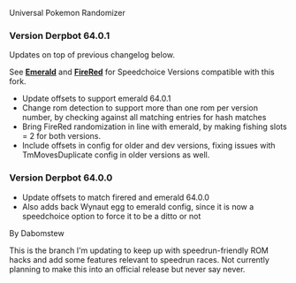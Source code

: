 Universal Pokemon Randomizer

### Version Derpbot 64.0.1

Updates on top of previous changelog below.

See [**Emerald**](https://github.com/DerpBot64/pokeemerald-speedchoice) and [**FireRed**](https://github.com/DerpBot64/firered-speedchoice) for Speedchoice Versions compatible with this fork.

 - Update offsets to support emerald 64.0.1
 - Change rom detection to support more than one rom per version number, by checking against all matching entries for hash matches
 - Bring FireRed randomization in line with emerald, by making fishing slots = 2 for both versions.
 - Include offsets in config for older and dev versions, fixing issues with TmMovesDuplicate config in older versions as well.

### Version Derpbot 64.0.0

 - Update offsets to match firered and emerald 64.0.0
 - Also adds back Wynaut egg to emerald config, since it is now a speedchoice option to force it to be a ditto or not
 
 

By Dabomstew

This is the branch I'm updating to keep up with speedrun-friendly ROM hacks and add some features relevant to speedrun races. Not currently planning to make this into an official release but never say never.
